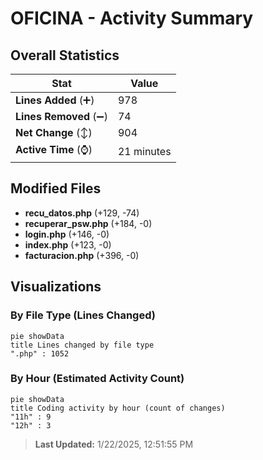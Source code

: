 # OFICINA - Activity Summary 

## Overall Statistics

| Stat                   | Value                                                             |
| ---------------------- | ----------------------------------------------------------------- |
| **Lines Added** (➕)   | 978                                          |
| **Lines Removed** (➖) | 74                                        |
| **Net Change** (↕)    | 904                |
| **Active Time** (⌚)   | 21 minutes |


## Modified Files
- **recu_datos.php** (+129, -74)
- **recuperar_psw.php** (+184, -0)
- **login.php** (+146, -0)
- **index.php** (+123, -0)
- **facturacion.php** (+396, -0)

## Visualizations

### By File Type (Lines Changed)

```mermaid
pie showData
title Lines changed by file type
".php" : 1052
```

### By Hour (Estimated Activity Count)

```mermaid
pie showData
title Coding activity by hour (count of changes)
"11h" : 9
"12h" : 3
```


> **Last Updated:** 1/22/2025, 12:51:55 PM